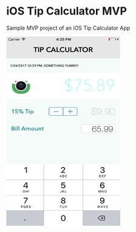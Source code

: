 # iOS Tip Calculator MVP
Sample MVP project of an iOS Tip Calculator App


<img src="/TipCalculator.png?raw=true" data-canonical-src="/TipCalculator.png?raw=true" width="300" height="500" />

